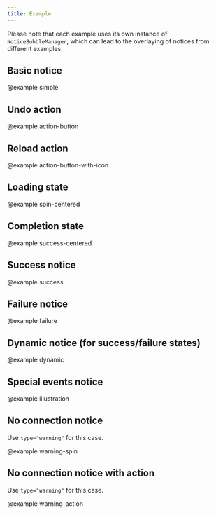 ```yaml
---
title: Example
---
```


Please note that each example uses its own instance of `NoticeBubbleManager`, which can lead to the overlaying of notices from different examples.

## Basic notice

@example simple

## Undo action

@example action-button

## Reload action

@example action-button-with-icon

## Loading state

@example spin-centered

## Completion state

@example success-centered

## Success notice

@example success

## Failure notice

@example failure

## Dynamic notice (for success/failure states)

@example dynamic

## Special events notice

@example illustration

## No connection notice

Use `type="warning"` for this case.

@example warning-spin

## No connection notice with action

Use `type="warning"` for this case.

@example warning-action
